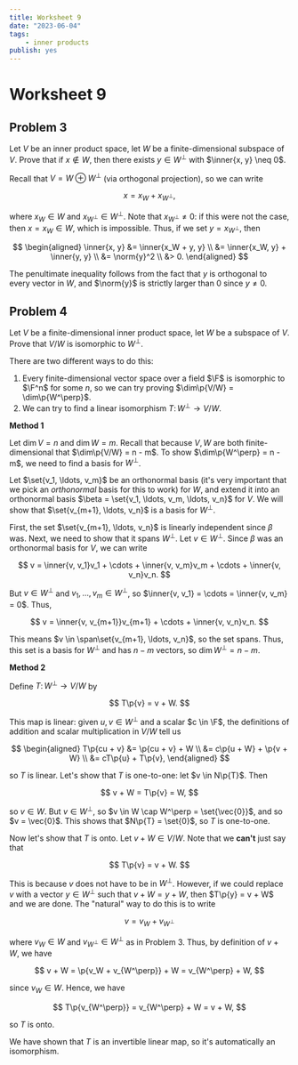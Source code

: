```yaml
---
title: Worksheet 9
date: "2023-06-04"
tags:
    - inner products
publish: yes
---
```


# Worksheet 9

## Problem 3

Let $V$ be an inner product space, let $W$ be a finite-dimensional subspace of $V$. Prove that if $x \notin W$, then there exists $y \in W^\perp$ with $\inner{x, y} \neq 0$.

<solution>

Recall that $V = W \oplus W^\perp$ (via orthogonal projection), so we can write

$$
x = x_W + x_{W^\perp},
$$

where $x_W \in W$ and $x_{W^\perp} \in W^\perp$. Note that $x_{W^\perp} \neq 0$: if this were not the case, then $x = x_W \in W$, which is impossible. Thus, if we set $y = x_{W^\perp}$, then

$$
\begin{aligned}
  \inner{x, y}
    &= \inner{x_W + y, y} \\
    &= \inner{x_W, y} + \inner{y, y} \\
    &= \norm{y}^2 \\
    &> 0.
\end{aligned}
$$

The penultimate inequality follows from the fact that $y$ is orthogonal to every vector in $W$, and $\norm{y}$ is strictly larger than $0$ since $y \neq 0$.

</solution>

## Problem 4

Let $V$ be a finite-dimensional inner product space, let $W$ be a subspace of $V$. Prove that $V/W$ is isomorphic to $W^\perp$.

<solution>

There are two different ways to do this:

1. Every finite-dimensional vector space over a field $\F$ is isomorphic to $\F^n$ for some $n$, so we can try proving $\dim\p{V/W} = \dim\p{W^\perp}$.
2. We can try to find a linear isomorphism $T\colon W^\perp \to V/W$.

**Method 1**

Let $\dim V = n$ and $\dim W = m$. Recall that because $V, W$ are both finite-dimensional that $\dim\p{V/W} = n - m$. To show $\dim\p{W^\perp} = n - m$, we need to find a basis for $W^\perp$.

Let $\set{v_1, \ldots, v_m}$ be an orthonormal basis (it's very important that we pick an _orthonormal_ basis for this to work) for $W$, and extend it into an orthonormal basis $\beta = \set{v_1, \ldots, v_m, \ldots, v_n}$ for $V$. We will show that $\set{v_{m+1}, \ldots, v_n}$ is a basis for $W^\perp$.

First, the set $\set{v_{m+1}, \ldots, v_n}$ is linearly independent since $\beta$ was. Next, we need to show that it spans $W^\perp$. Let $v \in W^\perp$. Since $\beta$ was an orthonormal basis for $V$, we can write

$$
v = \inner{v, v_1}v_1 + \cdots + \inner{v, v_m}v_m + \cdots + \inner{v, v_n}v_n.
$$

But $v \in W^\perp$ and $v_1, \ldots, v_m \in W^\perp$, so $\inner{v, v_1} = \cdots = \inner{v, v_m} = 0$. Thus,

$$
v = \inner{v, v_{m+1}}v_{m+1} + \cdots + \inner{v, v_n}v_n.
$$

This means $v \in \span\set{v_{m+1}, \ldots, v_n}$, so the set spans. Thus, this set is a basis for $W^\perp$ and has $n - m$ vectors, so $\dim W^\perp = n - m$.

**Method 2**

Define $T\colon W^\perp \to V/W$ by

$$
T\p{v} = v + W.
$$

This map is linear: given $u, v \in W^\perp$ and a scalar $c \in \F$, the definitions of addition and scalar multiplication in $V/W$ tell us

$$
\begin{aligned}
  T\p{cu + v}
    &= \p{cu + v} + W \\
    &= c\p{u + W} + \p{v + W} \\
    &= cT\p{u} + T\p{v},
\end{aligned}
$$

so $T$ is linear. Let's show that $T$ is one-to-one: let $v \in N\p{T}$. Then

$$
v + W
  = T\p{v}
  = W,
$$

so $v \in W$. But $v \in W^\perp$, so $v \in W \cap W^\perp = \set{\vec{0}}$, and so $v = \vec{0}$. This shows that $N\p{T} = \set{0}$, so $T$ is one-to-one.

Now let's show that $T$ is onto. Let $v + W \in V/W$. Note that we **can't** just say that

$$
T\p{v} = v + W.
$$

This is because $v$ does not have to be in $W^\perp$. However, if we could replace $v$ with a vector $y \in W^\perp$ such that $v + W = y + W$, then $T\p{y} = v + W$ and we are done. The "natural" way to do this is to write

$$
v = v_W + v_{W^\perp}
$$

where $v_W \in W$ and $v_{W^\perp} \in W^\perp$ as in Problem 3. Thus, by definition of $v + W$, we have

$$
v + W
  = \p{v_W + v_{W^\perp}} + W
  = v_{W^\perp} + W,
$$

since $v_W \in W$. Hence, we have

$$
T\p{v_{W^\perp}} = v_{W^\perp} + W = v + W,
$$

so $T$ is onto.

We have shown that $T$ is an invertible linear map, so it's automatically an isomorphism.

</solution>
